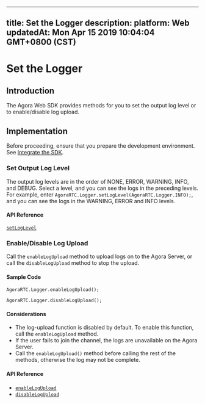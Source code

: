 
---
title: Set the Logger
description: 
platform: Web
updatedAt: Mon Apr 15 2019 10:04:04 GMT+0800 (CST)
---
# Set the Logger
## Introduction
The Agora Web SDK provides methods for you to set the output log level or to enable/disable log upload.

## Implementation
Before proceeding, ensure that you prepare the development environment. See [Integrate the SDK](../../en/Voice/web_prepare.md).

### Set Output Log Level
The output log levels are in the order of NONE, ERROR, WARNING, INFO, and DEBUG. Select a level, and you can see the logs in the preceding levels. For example, enter `AgoraRTC.Logger.setLogLevel(AgoraRTC.Logger.INFO);`, and you can see the logs in the WARNING, ERROR and INFO levels.

#### API Reference

[`setLogLevel`](https://docs.agora.io/en/Voice/API%20Reference/web/modules/agorartc.logger.html#setloglevel)

### Enable/Disable Log Upload
Call the `enableLogUpload` method to upload logs on to the Agora Server, or call the `disableLogUpload` method to stop the upload.

#### Sample Code
`AgoraRTC.Logger.enableLogUpload();`

`AgoraRTC.Logger.disableLogUpload();`

#### Considerations
- The log-upload function is disabled by default. To enable this function, call the `enableLogUpload` method.
- If the user fails to join the channel, the logs are unavailable on the Agora Server.
- Call the `enableLogUpload()` method before calling the rest of the methods, otherwise the log may not be complete. 

#### API Reference

- [`enableLogUpload`](https://docs.agora.io/en/Voice/API%20Reference/web/modules/agorartc.logger.html#enablelogupload)
- [`disableLogUpload`](https://docs.agora.io/en/Voice/API%20Reference/web/modules/agorartc.logger.html#disablelogupload)
